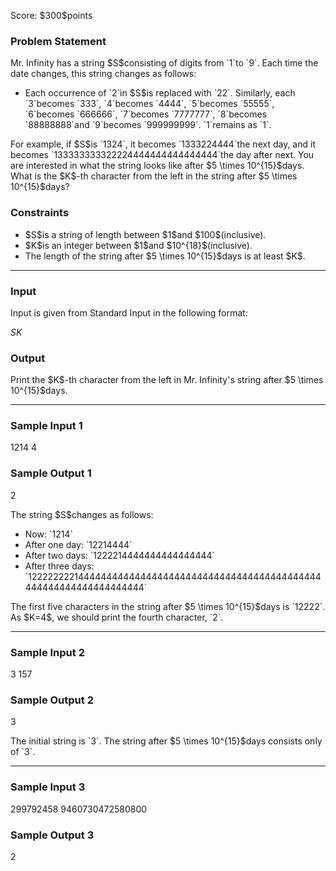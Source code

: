 
<div>

<span>

<span>

<p>
﻿Score: $300$points
</p>

<div>

<section>

### **Problem Statement**

<p>
Mr. Infinity has a string $S$consisting of digits from `1`to `9`. Each time the date changes, this string changes as follows:
</p>

<ul>

<li>
Each occurrence of `2`in $S$is replaced with `22`. Similarly, each `3`becomes `333`, `4`becomes `4444`, `5`becomes `55555`, `6`becomes `666666`, `7`becomes `7777777`, `8`becomes `88888888`and `9`becomes `999999999`. `1`remains as `1`.
</li>

</ul>

<p>
For example, if $S$is `1324`, it becomes `1333224444`the next day, and it becomes `133333333322224444444444444444`the day after next.
You are interested in what the string looks like after $5 \times 10^{15}$days. What is the $K$-th character from the left in the string after $5 \times 10^{15}$days?
</p>

</section>

</div>

<div>

<section>

### **Constraints**

<ul>

<li>
$S$is a string of length between $1$and $100$(inclusive).
</li>

<li>
$K$is an integer between $1$and $10^{18}$(inclusive).
</li>

<li>
The length of the string after $5 \times 10^{15}$days is at least $K$.
</li>

</ul>

</section>

</div>

---

<div>

<div>

<section>

### **Input**

<p>
Input is given from Standard Input in the following format:
</p>

<div>

$S$$K$
</div>

</section>

</div>

<div>

<section>

### **Output**

<p>
Print the $K$-th character from the left in Mr. Infinity's string after $5 \times 10^{15}$days.
</p>

</section>

</div>

</div>

---

<div>

<section>

### **Sample Input 1**

<div>

1214
4

</div>

</section>

</div>

<div>

<section>

### **Sample Output 1**

<div>

2

</div>

<p>
The string $S$changes as follows:  
</p>

<ul>

<li>
Now: `1214`
</li>

<li>
After one day: `12214444`
</li>

<li>
After two days: `1222214444444444444444`
</li>

<li>
After three days: `12222222214444444444444444444444444444444444444444444444444444444444444444`
</li>

</ul>

<p>
The first five characters in the string after $5 \times 10^{15}$days is `12222`. As $K=4$, we should print the fourth character, `2`.
</p>

</section>

</div>

---

<div>

<section>

### **Sample Input 2**

<div>

3
157

</div>

</section>

</div>

<div>

<section>

### **Sample Output 2**

<div>

3

</div>

<p>
The initial string is `3`. The string after $5 \times 10^{15}$days consists only of `3`.
</p>

</section>

</div>

---

<div>

<section>

### **Sample Input 3**

<div>

299792458
9460730472580800

</div>

</section>

</div>

<div>

<section>

### **Sample Output 3**

<div>

2

</div>

</section>

</div>

</span>

</span>

</div>
